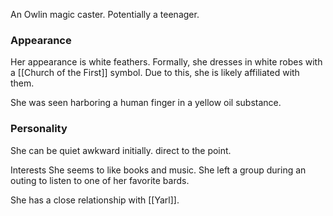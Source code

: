 An Owlin magic caster. Potentially a teenager.

### Appearance
Her appearance is white feathers.
Formally, she dresses in white robes with a [[Church of the First]] symbol. Due to this, she is likely affiliated with them.

She was seen harboring a human finger in a yellow oil substance.

### Personality
She can be quiet awkward initially.
direct to the point.


Interests
She seems to like books and music. She left a group during an outing to listen to one of her favorite bards.

She has a close relationship with [[Yarl]].

